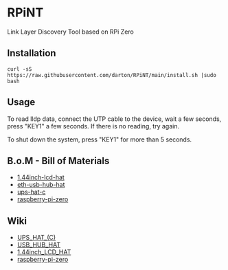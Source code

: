 # RPiNT

Link Layer Discovery Tool based on RPi Zero

## Installation

```
curl -sS https://raw.githubusercontent.com/darton/RPiNT/main/install.sh |sudo bash
```

## Usage

To read lldp data, connect the UTP cable to the device, wait a few seconds, press "KEY1" a few seconds. If there is no reading, try again.

To shut down the system, press "KEY1" for more than 5 seconds.


## B.o.M - Bill of Materials

* [1.44inch-lcd-hat](https://www.waveshare.com/product/raspberry-pi/displays/lcd-oled/1.44inch-lcd-hat.htm)
* [eth-usb-hub-hat](https://www.waveshare.com/product/raspberry-pi/hats/interface-power/eth-usb-hub-hat.htm)
* [ups-hat-c](https://www.waveshare.com/product/raspberry-pi/hats/interface-power/ups-hat-c.htm)
* [raspberry-pi-zero](https://www.waveshare.com/product/raspberry-pi/boards-kits/raspberry-pi-zero/raspberry-pi-zero.htm)

## Wiki

* [UPS_HAT_(C)](https://www.waveshare.com/wiki/UPS_HAT_(C))
* [USB_HUB_HAT](https://www.waveshare.com/wiki/ETH/USB_HUB_HAT)
* [1.44inch_LCD_HAT](https://www.waveshare.com/wiki/1.44inch_LCD_HAT)
* [raspberry-pi-zero](https://www.raspberrypi.com/documentation/computers/raspberry-pi.html#raspberry-pi-zero)
